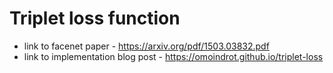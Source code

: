 # Triplet loss function
* link to facenet paper - https://arxiv.org/pdf/1503.03832.pdf
* link to implementation blog post - https://omoindrot.github.io/triplet-loss
